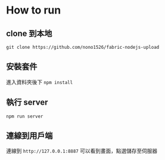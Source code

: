 # How to run
## clone 到本地
`git clone https://github.com/nono1526/fabric-nodejs-upload`
## 安裝套件
進入資料夾後下 `npm install`
## 執行 server
`npm run server`
## 連線到用戶端
連線到 `http://127.0.0.1:8887`
可以看到畫面，點選儲存至伺服器
